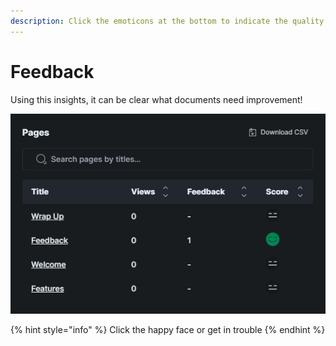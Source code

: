 ```yaml
---
description: Click the emoticons at the bottom to indicate the quality of a documentation
---
```


# Feedback

Using this insights, it can be clear what documents need improvement!

![Gitbook Insights](../.gitbook/assets/analytics.png)

{% hint style="info" %}
Click the happy face or get in trouble
{% endhint %}

